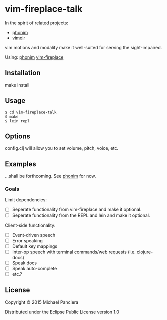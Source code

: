 # vim-fireplace-talk 

In the spirit of related projects:
 * [phonim](https://github.com/averagehat/phonim-jython/)
 * [vimoir](https://code.google.com/p/vimoir/)


vim motions and modality make it well-suited for serving the sight-impaired.

Using: 
[phonim](https://bitbucket.org/stefika/phonemic)
[vim-fireplace](https://github.com/tpope/vim-fireplace)


## Installation

make install

## Usage

    $ cd vim-fireplace-talk
    $ make
    $ lein repl

## Options

config.clj will allow you to set volume, pitch, voice, etc. 

## Examples

...shall be forthcoming. See [phonim](https://github.com/averagehat/phonim-jython/) for now.

### Goals
Limit dependencies:
 - [ ] Seperate functionality from vim-fireplace and make it optional.
 - [ ] Seperate functionality from the REPL and lein and make it optional.

Client-side functionality:
 - [ ] Event-driven speech
 - [ ] Error speaking
 - [ ] Default key mappings
 - [ ] Inter-op speech with terminal commands/web requests (i.e. clojure-docs)
 - [ ] Speak docs
 - [ ] Speak auto-complete
 - [ ] etc.?

## License

Copyright © 2015 Michael Panciera

Distributed under the Eclipse Public License version 1.0
